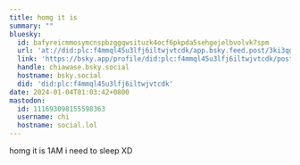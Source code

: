 ```yaml
---
title: homg it is
summary: ""
bluesky:
  id: bafyreicmmosymcnspbzggqwsituzk4ocf6pkpda5sehgejelbvolvk7spm
  url: 'at://did:plc:f4mmql45u3lfj6iltwjvtcdk/app.bsky.feed.post/3ki3qgkhmyf2s'
  link: 'https://bsky.app/profile/did:plc:f4mmql45u3lfj6iltwjvtcdk/post/3ki3qgkhmyf2s'
  handle: chiawase.bsky.social
  hostname: bsky.social
  did: 'did:plc:f4mmql45u3lfj6iltwjvtcdk'
date: 2024-01-04T01:03:42+0800
mastodon:
  id: 111693098155598363
  username: chi
  hostname: social.lol
---
```


homg it is 1AM i need to sleep XD

